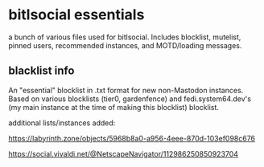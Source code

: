 # bitlsocial essentials
a bunch of various files used for bitlsocial. Includes blocklist, mutelist, pinned users, recommended instances, and MOTD/loading messages.

## blacklist info
An "essential" blocklist in .txt format for new non-Mastodon instances. Based on various blocklists (tier0, gardenfence) and fedi.system64.dev's (my main instance at the time of making this blocklist) blocklist.

additional lists/instances added:

https://labyrinth.zone/objects/5968b8a0-a956-4eee-870d-103ef098c676

https://social.vivaldi.net/@NetscapeNavigator/112986250850923704
